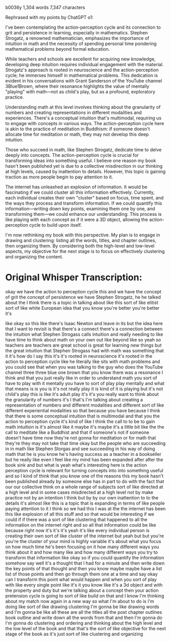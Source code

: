 b0036y 1,304 words 7,347 characters

Rephrased with my points by ChatGPT o1:

I've been contemplating the action-perception cycle and its connection to grit and persistence in learning, especially in mathematics. Stephen Strogatz, a renowned mathematician, emphasizes the importance of intuition in math and the necessity of spending personal time pondering mathematical problems beyond formal education.

While teachers and schools are excellent for acquiring new knowledge, developing deep intuition requires individual engagement with the material. Strogatz's approach is rooted in neuroscience and the action-perception cycle; he immerses himself in mathematical problems. This dedication is evident in his conversations with Grant Sanderson of the YouTube channel 3Blue1Brown, where their resonance highlights the value of mentally "playing" with math—not as child's play, but as a profound, exploratory practice.

Understanding math at this level involves thinking about the granularity of numbers and creating representations in different modalities and experiences. There's a conceptual intuition that's multimodal, requiring us to engage with concepts in various ways. The action-perception cycle here is akin to the practice of meditation in Buddhism: if someone doesn't allocate time for meditation or math, they may not develop this deep intuition.

Those who succeed in math, like Stephen Strogatz, dedicate time to delve deeply into concepts. The action-perception cycle is crucial for transforming ideas into something useful. I believe one reason my book hasn't been published yet is due to a collective misdirection in our thinking at high levels, caused by inattention to details. However, this topic is gaining traction as more people begin to pay attention to it.

The internet has unleashed an explosion of information. It would be fascinating if we could cluster all this information effectively. Currently, each individual creates their own "cluster" based on focus, time spent, and the ways they process and transform information. If we could quantify this information—writing down key points, examining them one by one, and transforming them—we could enhance our understanding. This process is like playing with each concept as if it were a 3D object, allowing the action-perception cycle to build upon itself.

I'm now rethinking my book with this perspective. My plan is to engage in drawing and clustering: listing all the words, titles, and chapter outlines, then organizing them. By considering both the high-level and low-level aspects, my objective for the next stage is to focus on effectively clustering and organizing the content.

# Original Whisper Transcription:

okay we have the action to perception cycle this and we have the concept of
grit the concept of persistence we have Stephen Strogatz, he he talked about
the I think there is a topic in talking about like this sort of like elitist
sort of like white European idea that you know you're better you're better it's

like okay so this like there's Isaac Newton and leave in its but the idea
here that I want to revisit is that there's a connect there's a connection
between the intuition what Stephen Strogass calls intuition and really
needing to like have time to think about math on your own out like beyond like
so yeah so teachers are teachers are great school is great for learning new
things but the great intuition that Stephen Strogass had with math was
something that it it's how do I say this it's it's rooted in neuroscience it's
rooted in the action to perception cycle like he literally like sits with math
problems and you could see that when you was talking to the guy who does the
YouTube channel three three blue one brown that you know there was a resonance
I think and that you just really like in order to understand math you sort of
have to play with it mentally you have to sort of play play mentally and what
that means is is you is it's not really play it is kind of it is playing but it's not child's play this is like it's adult play it's it's you really want to think about the granularity of numbers it's I that's I'm talking about creating a representation of numbers and different modalities and different sort of like different experiential modalities so that because you have because I think that there is some conceptual intuition that is multimodal and that you the action to perception cycle it's kind of like I think the call to to be to gain math intuition is it's almost like it maybe it's maybe it's a little bit like the the call to meditate like a Buddhist and that if someone's not if someone
doesn't have time now they're not gonna for meditation or for math that they're
they may not take that time okay but the people who are succeeding in in math
like Stephen Storgas and see succeeding in his way of doing math that he is you
know he's having success as a teacher in a bookseller
but he really like even I feel like my mind has been expanded after after the
book sink and but what is yeah what's interesting here is the action perception
cycle is relevant for turning concepts into
into something useful and so I kind of think that you know one of the reasons
this my book hasn't been published already by someone else has in part to
do with the fact that our our collective think on a whole range of subjects
sort of like directed at a high level and in some cases misdirected at a high
level not by make practice not by an intention I think but by by our own
inattention to to the details it's almost like this is a topic that is
expanding in terms of like people paying attention to it I think so we had this
I was at the the internet has been this like explosion of all this stuff and so
that would be interesting if we could if if there was a sort of like clustering
that happened to all the information on the internet right
and so all that information could be like
because right now it's it's it's yeah it's like every individual person is
creating their own sort of like cluster of the internet but yeah but but you're
you're the cluster of your mind is highly variable it's about what you focus
on how much time he's been focusing on it how many different ways you think
about it and how many like and how many different ways you try to transform that
information like okay so if you could quantify the information somehow say
well it's a thought that I had for a minute and then write down the key
points of that thought and then you know maybe maybe have a list list of those
points and then go through them one at a time and say okay can I transform this
point what would happen and when you sort of play with like every single point
like it's it you know like it's a 3d object and with the property and duty but
we're talking about a concept then your action pretension cycle is going to sort
of like build on that and I know I'm thinking about my match now again in a
new way so what I'm about to do is I'm doing like sort of like drawing clustering
I'm gonna be like drawing words and I'm gonna be like all these are all the
titles all the post chapter outlines book outline and write down all the words
from that and then I'm gonna do I'm gonna do clustering and ordering and
thinking about the high level and the low level of the book and that that's the
sort of like objective for the next stage of the book as it's just sort of
like clustering and organizing